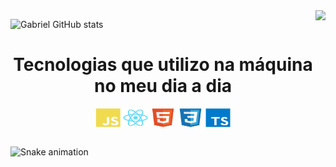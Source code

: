 <div>
  <img align="right" height="180em" src="https://github-readme-stats.vercel.app/api/top-langs/?username=g-smendes&layout=compact&langs_count=16&theme=great-gatsby"/>
</div>


![Gabriel GitHub stats](https://github-readme-stats.vercel.app/api?username=g-smendes&show_icons=true&theme=dark)
<div  align="center"> 
    <h1 align="center">Tecnologias que utilizo na máquina no meu dia a dia</h1>
    <img align="center" height="30" width="40" alt="js-icon"  src="https://raw.githubusercontent.com/devicons/devicon/master/icons/javascript/javascript-plain.svg">
    <img align="center" height="30" width="40" alt="react-icon" src="https://raw.githubusercontent.com/devicons/devicon/master/icons/react/react-original.svg">
    <img align="center" height="30" width="40" alt="html-icon" src="https://raw.githubusercontent.com/devicons/devicon/master/icons/html5/html5-original.svg">
    <img align="center" height="30" width="40" alt="css-icon" src="https://raw.githubusercontent.com/devicons/devicon/master/icons/css3/css3-original.svg">
     <img align="center" height="30" width="40" alt="css-icon" src="https://raw.githubusercontent.com/devicons/devicon/master/icons/typescript/typescript-original.svg">
     
          

   
    
   </div>

<div style="display: inline_block"><br/>


![Snake animation](https://github.com/LuigiGF/LuigiGF/blob/output/github-contribution-grid-snake.svg)
